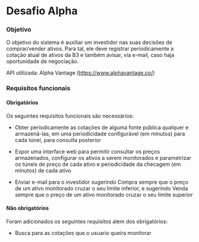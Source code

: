 # Desafio Alpha

### Objetivo

O objetivo do sistema é auxiliar um investidor nas suas decisões de comprar/vender ativos. Para tal, ele deve registrar periodicamente a cotação atual de ativos da B3 e também avisar, via e-mail, caso haja oportunidade de negociação.

API utilizada: Alpha Vantage (https://www.alphavantage.co/) 

### Requisitos funcionais 

#### Obrigatórios

Os seguintes requisitos funcionais são necessários:

- Obter periodicamente as cotações de alguma fonte pública qualquer e armazená-las, em uma periodicidade configurável (em minutos)  para cada túnel, para consulta posterior

 
- Expor uma interface web para permitir consultar os preços armazenados, configurar os ativos a serem monitorados e parametrizar os túneis de preço de cada ativo e periodicidade da checagem (em minutos) de cada ativo


- Enviar e-mail para o investidor sugerindo Compra sempre que o preço de um ativo monitorado cruzar o seu limite inferior, e sugerindo Venda sempre que o preço de um ativo monitorado cruzar o seu limite superior

#### Não obrigatórios

Foram adicionados os seguintes requisitos alem dos obrigatórios:

- Busca para as cotações que o usuario queira monitorar